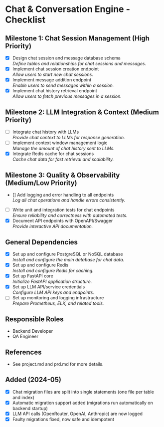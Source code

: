 # Chat & Conversation Engine - Checklist

## Milestone 1: Chat Session Management (High Priority)
- [x] Design chat session and message database schema  
  _Define tables and relationships for chat sessions and messages._
- [x] Implement chat session creation endpoint  
  _Allow users to start new chat sessions._
- [x] Implement message addition endpoint  
  _Enable users to send messages within a session._
- [x] Implement chat history retrieval endpoint  
  _Allow users to fetch previous messages in a session._

## Milestone 2: LLM Integration & Context (Medium Priority)
- [ ] Integrate chat history with LLMs  
  _Provide chat context to LLMs for response generation._
- [ ] Implement context window management logic  
  _Manage the amount of chat history sent to LLMs._
- [x] Integrate Redis cache for chat sessions  
  _Cache chat data for fast retrieval and scalability._

## Milestone 3: Quality & Observability (Medium/Low Priority)
- [] Add logging and error handling to all endpoints  
  _Log all chat operations and handle errors consistently._
- [ ] Write unit and integration tests for chat endpoints  
  _Ensure reliability and correctness with automated tests._
- [x] Document API endpoints with OpenAPI/Swagger  
  _Provide interactive API documentation._

## General Dependencies
- [x] Set up and configure PostgreSQL or NoSQL database  
  _Install and configure the main database for chat data._
- [x] Set up and configure Redis  
  _Install and configure Redis for caching._
- [x] Set up FastAPI core  
  _Initialize FastAPI application structure._
- [x] Set up LLM API/service credentials  
  _Configure LLM API keys and endpoints._
- [ ] Set up monitoring and logging infrastructure  
  _Prepare Prometheus, ELK, and related tools._

## Responsible Roles
- Backend Developer
- QA Engineer

## References
- See project.md and prd.md for more details.

## Added (2024-05)
- [x] Chat migration files are split into single statements (one file per table and index)
- [x] Automatic migration support added (migrations run automatically on backend startup)
- [x] LLM API calls (OpenRouter, OpenAI, Anthropic) are now logged
- [x] Faulty migrations fixed, now safe and idempotent
